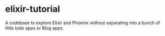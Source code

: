 # elixir-tutorial
A codebase to explore Elixir and Phoenix without separating into a bunch of little todo apps or Blog apps.
